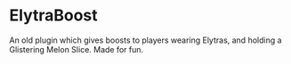 # ElytraBoost
An old plugin which gives boosts to players wearing Elytras, and holding a Glistering Melon Slice. Made for fun.
